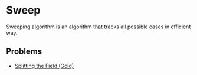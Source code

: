 # Sweep

Sweeping algorithm is an algorithm that tracks all possible cases in efficient
way.

## Problems

- [Splitting the Field (Gold)](https://www.acmicpc.net/problem/12011)
